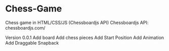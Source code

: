 # Chess-Game
Chess game in HTML/CSS/JS (Chessboardjs API)
Chessboardjs API: chessboardjs.com/

Version 0.0.1
Add board
Add chess pieces
Add Start Position
Add Animation
Add Draggable Snapback

